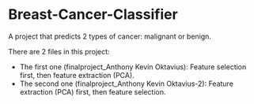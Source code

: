 # Breast-Cancer-Classifier
A project that predicts 2 types of cancer: malignant or benign.

There are 2 files in this project:
- The first one (finalproject_Anthony Kevin Oktavius): Feature selection first, then feature extraction (PCA).
- The second one (finalproject_Anthony Kevin Oktavius-2): Feature extraction (PCA) first, then feature selection.
